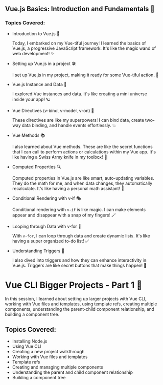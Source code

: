 ## Vue.js Basics: Introduction and Fundamentals 🚀

### Topics Covered:
- Introduction to Vue.js 🌟
  
  Today, I embarked on my Vue-tiful journey! I learned the basics of Vue.js, a progressive JavaScript framework. It's like the magic wand of web development! ✨

- Setting up Vue.js in a project 🛠️
  
  I set up Vue.js in my project, making it ready for some Vue-tiful action. 💪

- Vue.js Instance and Data 🧬
  
  I explored Vue instances and data. It's like creating a mini universe inside your app! 🪐

- Vue Directives (v-bind, v-model, v-on) 🤖
  
  These directives are like my superpowers! I can bind data, create two-way data binding, and handle events effortlessly. 💥

- Vue Methods 📚
  
  I also learned about Vue methods. These are like the secret functions that I can call to perform actions or calculations within my Vue app. It's like having a Swiss Army knife in my toolbox! 🧰

- Computed Properties 🔍
  
  Computed properties in Vue.js are like smart, auto-updating variables. They do the math for me, and when data changes, they automatically recalculate. It's like having a personal math assistant! 🧮

- Conditional Rendering with v-if 🎭
  
  Conditional rendering with `v-if` is like magic. I can make elements appear and disappear with a snap of my fingers! 🪄

- Looping through Data with v-for 🔄
  
  With `v-for`, I can loop through data and create dynamic lists. It's like having a super organized to-do list! ✅

- Understanding Triggers 🎯
  
  I also dived into triggers and how they can enhance interactivity in Vue.js. Triggers are like secret buttons that make things happen! 🎉

# Vue CLI Bigger Projects - Part 1 🚀

In this session, I learned about setting up larger projects with Vue CLI, working with Vue files and templates, using template refs, creating multiple components, understanding the parent-child component relationship, and building a component tree.

## Topics Covered:
- Installing Node.js
- Using Vue CLI
- Creating a new project walkthrough
- Working with Vue files and templates
- Template refs
- Creating and managing multiple components
- Understanding the parent and child component relationship
- Building a component tree

